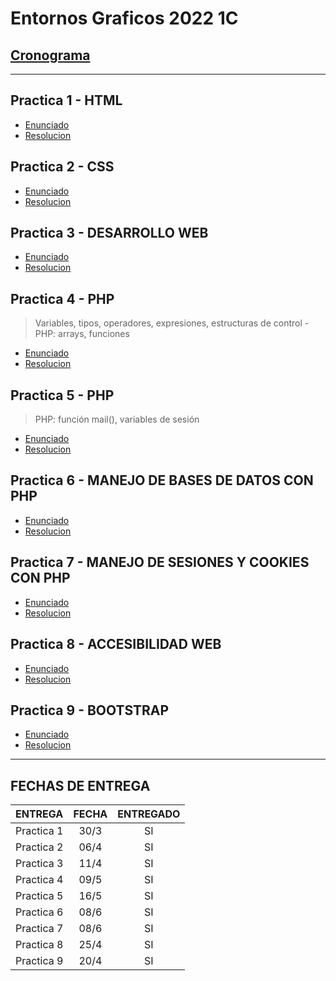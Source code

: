 # Entornos Graficos 2022 1C

## [Cronograma](/cronograma/UTN_EntornosGr%C3%A1ficos_Cronograma_2022_1C.pdf)
---
## Practica 1 - HTML
- [Enunciado](/practica-1//UTN%20-%20Entornos%20Gr%C3%A1ficos%20-%20HTML%20Pr%C3%A1ctica%201.pdf)
- [Resolucion](/practica-1/)

## Practica 2 - CSS
- [Enunciado](/practica-2/UTN_Entornos%20Gr%C3%A1ficos_CSS%20Pr%C3%A1ctica%202.pdf)
- [Resolucion](/practica-2/)

## Practica 3 - DESARROLLO WEB
- [Enunciado](/practica-3/UTN_Entornos%20Gráficos_Práctica3.pdf)
- [Resolucion](practica-3/Practica%203%20-%20Resoluci%C3%B3n.pdf)

## Practica 4 - PHP

> Variables, tipos, operadores, expresiones, estructuras de control - PHP: arrays, funciones

- [Enunciado](/practica-4/UTN_Entornos_Gr%C3%A1ficos_Pr%C3%A1ctica4.pdf)
- [Resolucion](/practica-4/)

## Practica 5 - PHP

> PHP: función mail(), variables de sesión  

- [Enunciado](/practica-5/UTN_Entornos_Gr%C3%A1ficos_EnunciadoPractica_5.pdf)
- [Resolucion](/practica-5/)

## Practica 6 - MANEJO DE BASES DE DATOS CON PHP

- [Enunciado](/practica-6/UTN_Entornos_Gr%C3%A1ficos_Pr%C3%A1ctica6.pdf)
- [Resolucion](/practica-6/) 

## Practica 7 - MANEJO DE SESIONES Y COOKIES CON PHP

- [Enunciado](/practica-7/UTN_Entornos_Gr%C3%A1ficos_Pr%C3%A1ctica7.pdf)
- [Resolucion](/practica-7/)

## Practica 8 - ACCESIBILIDAD WEB

- [Enunciado](/practica-8/UTN_Entornos_Gr%C3%A1ficos_Pr%C3%A1ctica_8.pdf)
- [Resolucion](/practica-8/Practica%208%20-%20Resolucion.pdf)

## Practica 9 - BOOTSTRAP

- [Enunciado](/practica-9/UTN_EG_Práctica%20Bootstrap.pdf)
- [Resolucion](/practica-9/)

---

## FECHAS DE ENTREGA

| ENTREGA    | FECHA | ENTREGADO |
| :--------- | :---: | :-------: |
| Practica 1 | 30/3  |    SI     |
| Practica 2 | 06/4  |    SI     |
| Practica 3 | 11/4  |    SI     |
| Practica 4 | 09/5  |    SI     |
| Practica 5 | 16/5  |    SI     |
| Practica 6 | 08/6  |    SI     |
| Practica 7 | 08/6  |    SI     |
| Practica 8 | 25/4  |    SI     |
| Practica 9 | 20/4  |    SI     |